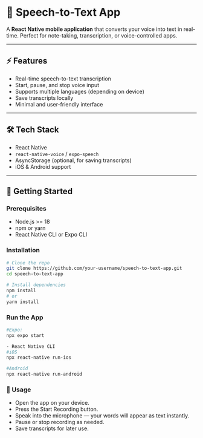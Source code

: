 # 🎤 Speech-to-Text App

A **React Native mobile application** that converts your voice into text in real-time. Perfect for note-taking, transcription, or voice-controlled apps.

---

## ⚡ Features

- Real-time speech-to-text transcription  
- Start, pause, and stop voice input  
- Supports multiple languages (depending on device)  
- Save transcripts locally  
- Minimal and user-friendly interface  

---

## 🛠 Tech Stack

- React Native  
- `react-native-voice` / `expo-speech`  
- AsyncStorage (optional, for saving transcripts)  
- iOS & Android support  

---

## 🚀 Getting Started

### Prerequisites

- Node.js >= 18  
- npm or yarn  
- React Native CLI or Expo CLI  

### Installation

```bash
# Clone the repo
git clone https://github.com/your-username/speech-to-text-app.git
cd speech-to-text-app

# Install dependencies
npm install
# or
yarn install
```

###  Run the App
```bash
#Expo:
npx expo start
```

```bash
- React Native CLI
#iOS
npx react-native run-ios

#Android
npx react-native run-android
```

### 🎯 Usage
- Open the app on your device.
- Press the Start Recording button.
- Speak into the microphone — your words will appear as text instantly.
- Pause or stop recording as needed.
- Save transcripts for later use.
